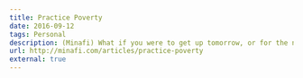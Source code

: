 ```yaml
---
title: Practice Poverty
date: 2016-09-12
tags: Personal
description: (Minafi) What if you were to get up tomorrow, or for the next week, and make a choice not to spend a cent unless otherwise essential?
url: http://minafi.com/articles/practice-poverty
external: true
---
```

